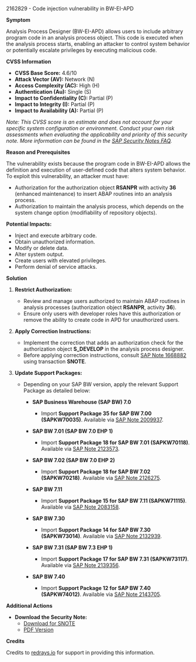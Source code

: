 2162829 - Code injection vulnerability in BW-EI-APD

**Symptom**

Analysis Process Designer (BW-EI-APD) allows users to include arbitrary program code in an analysis process object. This code is executed when the analysis process starts, enabling an attacker to control system behavior or potentially escalate privileges by executing malicious code.

**CVSS Information**

- **CVSS Base Score:** 4.6/10
- **Attack Vector (AV):** Network (N)
- **Access Complexity (AC):** High (H)
- **Authentication (Au):** Single (S)
- **Impact to Confidentiality (C):** Partial (P)
- **Impact to Integrity (I):** Partial (P)
- **Impact to Availability (A):** Partial (P)

*Note: This CVSS score is an estimate and does not account for your specific system configuration or environment. Conduct your own risk assessments when evaluating the applicability and priority of this security note. More information can be found in the [SAP Security Notes FAQ](https://support.sap.com/securitynotes).*

**Reason and Prerequisites**

The vulnerability exists because the program code in BW-EI-APD allows the definition and execution of user-defined code that alters system behavior. To exploit this vulnerability, an attacker must have:

- Authorization for the authorization object **RSANPR** with activity **36** (enhanced maintenance) to insert ABAP routines into an analysis process.
- Authorization to maintain the analysis process, which depends on the system change option (modifiability of repository objects).

**Potential Impacts:**

- Inject and execute arbitrary code.
- Obtain unauthorized information.
- Modify or delete data.
- Alter system output.
- Create users with elevated privileges.
- Perform denial of service attacks.

**Solution**

1. **Restrict Authorization:**
   - Review and manage users authorized to maintain ABAP routines in analysis processes (authorization object **RSANPR**, activity **36**).
   - Ensure only users with developer roles have this authorization or remove the ability to create code in APD for unauthorized users.

2. **Apply Correction Instructions:**
   - Implement the correction that adds an authorization check for the authorization object **S_DEVELOP** in the analysis process designer.
   - Before applying correction instructions, consult [SAP Note 1668882](https://me.sap.com/support/notes/1668882) using transaction **SNOTE**.

3. **Update Support Packages:**
   - Depending on your SAP BW version, apply the relevant Support Package as detailed below:

     - **SAP Business Warehouse (SAP BW) 7.0**
       - Import **Support Package 35 for SAP BW 7.00 (SAPKW70035)**. Available via [SAP Note 2009937](https://me.sap.com/support/notes/2009937).

     - **SAP BW 7.01 (SAP BW 7.0 EHP 1)**
       - Import **Support Package 18 for SAP BW 7.01 (SAPKW70118)**. Available via [SAP Note 2123573](https://me.sap.com/support/notes/2123573).

     - **SAP BW 7.02 (SAP BW 7.0 EHP 2)**
       - Import **Support Package 18 for SAP BW 7.02 (SAPKW70218)**. Available via [SAP Note 2126275](https://me.sap.com/support/notes/2126275).

     - **SAP BW 7.11**
       - Import **Support Package 15 for SAP BW 7.11 (SAPKW71115)**. Available via [SAP Note 2083158](https://me.sap.com/support/notes/2083158).

     - **SAP BW 7.30**
       - Import **Support Package 14 for SAP BW 7.30 (SAPKW73014)**. Available via [SAP Note 2132939](https://me.sap.com/support/notes/2132939).

     - **SAP BW 7.31 (SAP BW 7.3 EHP 1)**
       - Import **Support Package 17 for SAP BW 7.31 (SAPKW73117)**. Available via [SAP Note 2139356](https://me.sap.com/support/notes/2139356).

     - **SAP BW 7.40**
       - Import **Support Package 12 for SAP BW 7.40 (SAPKW74012)**. Available via [SAP Note 2143705](https://me.sap.com/support/notes/2143705).

**Additional Actions**

- **Download the Security Note:**
  - [Download for SNOTE](https://notesdownloads.sap.com/note/0040000012833322017)
  - [PDF Version](https://userapps.support.sap.com/sap/support/sfm/notes/print/0002162829?language=en-US&token=61084D5AF3AFE9055E4A28CEE1324C65)

**Credits**

Credits to [redrays.io](https://redrays.io) for support in providing this information.